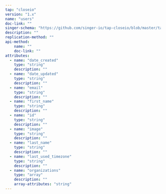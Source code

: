 ```yaml
---
tap: "closeio"
version: "1.x"
name: "users"
doc-link: ""
singer-schema: "https://github.com/singer-io/tap-closeio/blob/master/tap_closeio/schemas/users.json"
description: ""
replication-method: ""
api-method:
    name: ""
    doc-link: ""
attributes:
  - name: "date_created"
    type: "string"
    description: ""
  - name: "date_updated"
    type: "string"
    description: ""
  - name: "email"
    type: "string"
    description: ""
  - name: "first_name"
    type: "string"
    description: ""
  - name: "id"
    type: "string"
    description: ""
  - name: "image"
    type: "string"
    description: ""
  - name: "last_name"
    type: "string"
    description: ""
  - name: "last_used_timezone"
    type: "string"
    description: ""
  - name: "organizations"
    type: "array"
    description: ""
    array-attributes: "string"
---
```

